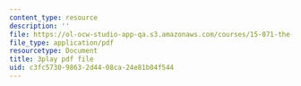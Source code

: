 ```yaml
---
content_type: resource
description: ''
file: https://ol-ocw-studio-app-qa.s3.amazonaws.com/courses/15-071-the-analytics-edge-spring-2017/c3fc573098632d4408ca24e81b04f544_AlDhA-NY5IA.pdf
file_type: application/pdf
resourcetype: Document
title: 3play pdf file
uid: c3fc5730-9863-2d44-08ca-24e81b04f544
---
```

